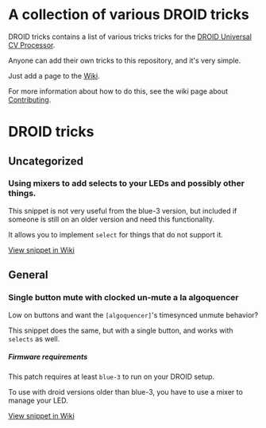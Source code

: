 # A collection of various DROID tricks

DROID tricks contains a list of various tricks tricks for the [DROID Universal CV Processor](https://shop.dermannmitdermaschine.de/pages/droid-universal-cv-processor).

Anyone can add their own tricks to this repository, and it's very simple.

Just add a page to the [Wiki](../../wiki/).

For more information about how to do this, see the wiki page about [Contributing](../../wiki/Contributing).

# DROID tricks
## Uncategorized
### Using mixers to add selects to your LEDs and possibly other things.
This snippet is not very useful from the blue-3 version, but included if someone
is still on an older version and need this functionality.

It allows you to implement `select` for things that do not support it.

[View snippet in Wiki](../../wiki//home/runner/work/droid-tricks/droid-tricks/droid-tricks.wiki/Using-mixers-to-add-selects-to-your-LEDs-and-possibly-other-things..md)
## General
### Single button mute with clocked un‐mute a la algoquencer
Low on buttons and want the `[algoquencer]`'s timesynced unmute behavior?

This snippet does the same, but with a single button, and works with `selects` as well.

##### Firmware requirements
This patch requires at least `blue-3` to run on your DROID setup.

To use with droid versions older than blue-3, you have to use a mixer to manage
your LED.

[View snippet in Wiki](../../wiki//home/runner/work/droid-tricks/droid-tricks/droid-tricks.wiki/Single-button-mute-with-clocked-un‐mute-a-la-algoquencer.md)
